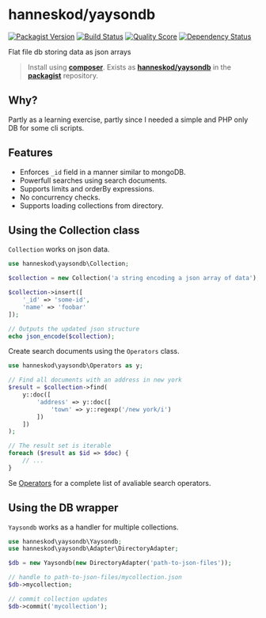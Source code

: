 # hanneskod/yaysondb

[![Packagist Version](https://img.shields.io/packagist/v/hanneskod/yaysondb.svg?style=flat-square)](https://packagist.org/packages/hanneskod/yaysondb)
[![Build Status](https://img.shields.io/travis/hanneskod/yaysondb/master.svg?style=flat-square)](https://travis-ci.org/hanneskod/yaysondb)
[![Quality Score](https://img.shields.io/scrutinizer/g/hanneskod/yaysondb.svg?style=flat-square)](https://scrutinizer-ci.com/g/hanneskod/yaysondb)
[![Dependency Status](https://img.shields.io/gemnasium/hanneskod/yaysondb.svg?style=flat-square)](https://gemnasium.com/hanneskod/yaysondb)

Flat file db storing data as json arrays

> Install using **[composer](http://getcomposer.org/)**. Exists as
> **[hanneskod/yaysondb](https://packagist.org/packages/hanneskod/yaysondb)**
> in the **[packagist](https://packagist.org/)** repository.


## Why?

Partly as a learning exercise, partly since I needed a simple and PHP only DB 
for some cli scripts.


## Features

 * Enforces `_id` field in a manner similar to mongoDB.
 * Powerfull searches using search documents.
 * Supports limits and orderBy expressions.
 * No concurrency checks.
 * Supports loading collections from directory.


## Using the Collection class

`Collection` works on json data.

```php
use hanneskod\yaysondb\Collection;

$collection = new Collection('a string encoding a json array of data');

$collection->insert([
    '_id' => 'some-id',
    'name' => 'foobar'
]);

// Outputs the updated json structure
echo json_encode($collection);
```

Create search documents using the `Operators` class.

```php
use hanneskod\yaysondb\Operators as y;

// Find all documents with an address in new york
$result = $collection->find(
    y::doc([
        'address' => y::doc([
            'town' => y::regexp('/new york/i')
        ])
    ])
);

// The result set is iterable
foreach ($result as $id => $doc) {
    // ...
}
```

Se [Operators](/src/Operators.php) for a complete list of avaliable search operators.


## Using the DB wrapper

`Yaysondb` works as a handler for multiple collections.

```php
use hanneskod\yaysondb\Yaysondb;
use hanneskod\yaysondb\Adapter\DirectoryAdapter;

$db = new Yaysondb(new DirectoryAdapter('path-to-json-files'));

// handle to path-to-json-files/mycollection.json
$db->mycollection;

// commit collection updates
$db->commit('mycollection');
```
